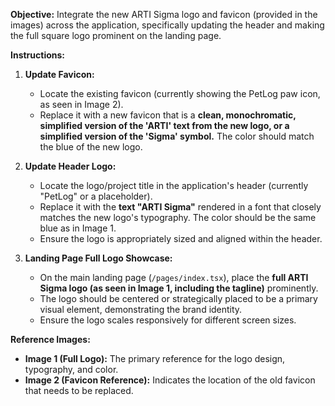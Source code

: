 
**Objective:** Integrate the new ARTI Sigma logo and favicon (provided in the images) across the application, specifically updating the header and making the full square logo prominent on the landing page.

**Instructions:**

1.  **Update Favicon:**

      * Locate the existing favicon (currently showing the PetLog paw icon, as seen in Image 2).
      * Replace it with a new favicon that is a **clean, monochromatic, simplified version of the 'ARTI' text from the new logo, or a simplified version of the 'Sigma' symbol.** The color should match the blue of the new logo.

2.  **Update Header Logo:**

      * Locate the logo/project title in the application's header (currently "PetLog" or a placeholder).
      * Replace it with the **text "ARTI Sigma"** rendered in a font that closely matches the new logo's typography. The color should be the same blue as in Image 1.
      * Ensure the logo is appropriately sized and aligned within the header.

3.  **Landing Page Full Logo Showcase:**

      * On the main landing page (`/pages/index.tsx`), place the **full ARTI Sigma logo (as seen in Image 1, including the tagline)** prominently.
      * The logo should be centered or strategically placed to be a primary visual element, demonstrating the brand identity.
      * Ensure the logo scales responsively for different screen sizes.

**Reference Images:**

* **Image 1 (Full Logo):** The primary reference for the logo design, typography, and color.
* **Image 2 (Favicon Reference):** Indicates the location of the old favicon that needs to be replaced.